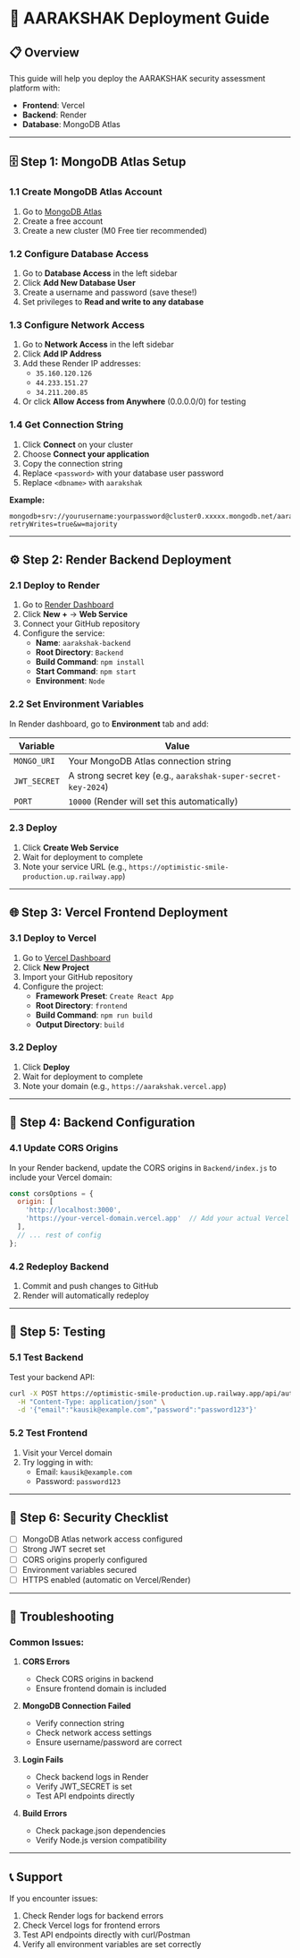 # 🚀 AARAKSHAK Deployment Guide

## 📋 Overview
This guide will help you deploy the AARAKSHAK security assessment platform with:
- **Frontend**: Vercel
- **Backend**: Render
- **Database**: MongoDB Atlas

---

## 🗄️ Step 1: MongoDB Atlas Setup

### 1.1 Create MongoDB Atlas Account
1. Go to [MongoDB Atlas](https://www.mongodb.com/atlas)
2. Create a free account
3. Create a new cluster (M0 Free tier recommended)

### 1.2 Configure Database Access
1. Go to **Database Access** in the left sidebar
2. Click **Add New Database User**
3. Create a username and password (save these!)
4. Set privileges to **Read and write to any database**

### 1.3 Configure Network Access
1. Go to **Network Access** in the left sidebar
2. Click **Add IP Address**
3. Add these Render IP addresses:
   - `35.160.120.126`
   - `44.233.151.27`
   - `34.211.200.85`
4. Or click **Allow Access from Anywhere** (0.0.0.0/0) for testing

### 1.4 Get Connection String
1. Click **Connect** on your cluster
2. Choose **Connect your application**
3. Copy the connection string
4. Replace `<password>` with your database user password
5. Replace `<dbname>` with `aarakshak`

**Example:**
```
mongodb+srv://yourusername:yourpassword@cluster0.xxxxx.mongodb.net/aarakshak?retryWrites=true&w=majority
```

---

## ⚙️ Step 2: Render Backend Deployment

### 2.1 Deploy to Render
1. Go to [Render Dashboard](https://dashboard.render.com/)
2. Click **New +** → **Web Service**
3. Connect your GitHub repository
4. Configure the service:
   - **Name**: `aarakshak-backend`
   - **Root Directory**: `Backend`
   - **Build Command**: `npm install`
   - **Start Command**: `npm start`
   - **Environment**: `Node`

### 2.2 Set Environment Variables
In Render dashboard, go to **Environment** tab and add:

| Variable | Value |
|----------|-------|
| `MONGO_URI` | Your MongoDB Atlas connection string |
| `JWT_SECRET` | A strong secret key (e.g., `aarakshak-super-secret-key-2024`) |
| `PORT` | `10000` (Render will set this automatically) |

### 2.3 Deploy
1. Click **Create Web Service**
2. Wait for deployment to complete
3. Note your service URL (e.g., `https://optimistic-smile-production.up.railway.app`)

---

## 🌐 Step 3: Vercel Frontend Deployment

### 3.1 Deploy to Vercel
1. Go to [Vercel Dashboard](https://vercel.com/dashboard)
2. Click **New Project**
3. Import your GitHub repository
4. Configure the project:
   - **Framework Preset**: `Create React App`
   - **Root Directory**: `frontend`
   - **Build Command**: `npm run build`
   - **Output Directory**: `build`

### 3.2 Deploy
1. Click **Deploy**
2. Wait for deployment to complete
3. Note your domain (e.g., `https://aarakshak.vercel.app`)

---

## 🔧 Step 4: Backend Configuration

### 4.1 Update CORS Origins
In your Render backend, update the CORS origins in `Backend/index.js` to include your Vercel domain:

```javascript
const corsOptions = {
  origin: [
    'http://localhost:3000',
    'https://your-vercel-domain.vercel.app'  // Add your actual Vercel domain
  ],
  // ... rest of config
};
```

### 4.2 Redeploy Backend
1. Commit and push changes to GitHub
2. Render will automatically redeploy

---

## 🧪 Step 5: Testing

### 5.1 Test Backend
Test your backend API:
```bash
curl -X POST https://optimistic-smile-production.up.railway.app/api/auth/login \
  -H "Content-Type: application/json" \
  -d '{"email":"kausik@example.com","password":"password123"}'
```

### 5.2 Test Frontend
1. Visit your Vercel domain
2. Try logging in with:
   - Email: `kausik@example.com`
   - Password: `password123`

---

## 🔐 Step 6: Security Checklist

- [ ] MongoDB Atlas network access configured
- [ ] Strong JWT secret set
- [ ] CORS origins properly configured
- [ ] Environment variables secured
- [ ] HTTPS enabled (automatic on Vercel/Render)

---

## 🐛 Troubleshooting

### Common Issues:

1. **CORS Errors**
   - Check CORS origins in backend
   - Ensure frontend domain is included

2. **MongoDB Connection Failed**
   - Verify connection string
   - Check network access settings
   - Ensure username/password are correct

3. **Login Fails**
   - Check backend logs in Render
   - Verify JWT_SECRET is set
   - Test API endpoints directly

4. **Build Errors**
   - Check package.json dependencies
   - Verify Node.js version compatibility

---

## 📞 Support

If you encounter issues:
1. Check Render logs for backend errors
2. Check Vercel logs for frontend errors
3. Test API endpoints directly with curl/Postman
4. Verify all environment variables are set correctly 